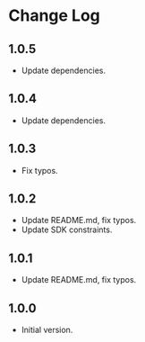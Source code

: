 # Change Log

## 1.0.5

- Update dependencies.

## 1.0.4

- Update dependencies.

## 1.0.3

- Fix typos.

## 1.0.2

- Update README.md, fix typos.
- Update SDK constraints.

## 1.0.1

- Update README.md, fix typos.

## 1.0.0

- Initial version.
